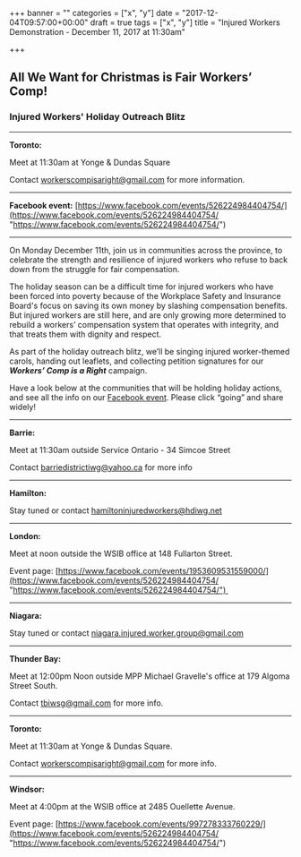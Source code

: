 +++
banner = ""
categories = ["x", "y"]
date = "2017-12-04T09:57:00+00:00"
draft = true
tags = ["x", "y"]
title = "Injured Workers Demonstration - December 11, 2017 at 11:30am"

+++
## **All We Want for Christmas is Fair Workers’ Comp!**

### **Injured Workers' Holiday Outreach Blitz**

---

**Toronto:** 

Meet at 11:30am at Yonge & Dundas Square

Contact [workerscompisaright@gmail.com](mailto:workerscompisaright@gmail.com) for more information.

---

**Facebook event:** [https://www.facebook.com/events/526224984404754/](https://www.facebook.com/events/526224984404754/ "https://www.facebook.com/events/526224984404754/") 

---

On Monday December 11th, join us in communities across the province, to celebrate the strength and resilience of injured workers who refuse to back down from the struggle for fair compensation.   
   
The holiday season can be a difficult time for injured workers who have been forced into poverty because of the Workplace Safety and Insurance Board's focus on saving its own money by slashing compensation benefits. But injured workers are still here, and are only growing more determined to rebuild a workers’ compensation system that operates with integrity, and that treats them with dignity and respect.   
   
As part of the holiday outreach blitz, we’ll be singing injured worker-themed carols, handing out leaflets, and collecting petition signatures for our **_Workers’ Comp is a Right_** campaign.   
   
Have a look below at the communities that will be holding holiday actions, and see all the info on our [Facebook event](https://www.facebook.com/events/526224984404754/). Please click “going” and share widely! 

---

**Barrie:**

Meet at 11:30am outside Service Ontario - 34 Simcoe Street

Contact [barriedistrictiwg@yahoo.ca](mailto:barriedistrictiwg@yahoo.ca) for more info

---

**Hamilton:** 

Stay tuned or contact [hamiltoninjuredworkers@hdiwg.net](mailto:hamiltoninjuredworkers@hdiwg.net) 

---

**London:**

Meet at noon outside the WSIB office at 148 Fullarton Street.

Event page: [https://www.facebook.com/events/1953609531559000/](https://www.facebook.com/events/526224984404754/ "https://www.facebook.com/events/526224984404754/")  

---

**Niagara:** 

Stay tuned or contact [niagara.injured.worker.group@gmail.com](mailto:niagara.injured.worker.group@gmail.com) 

---

**Thunder Bay:** 

Meet at 12:00pm Noon outside MPP Michael Gravelle's office at 179 Algoma Street South.

Contact [tbiwsg@gmail.com](mailto:tbiwsg@gmail.com) for more info.

---

**Toronto:** 

Meet at 11:30am at Yonge & Dundas Square.

Contact [workerscompisaright@gmail.com](mailto:workerscompisaright@gmail.com) for more info.

---

**Windsor:** 

Meet at 4:00pm at the WSIB office at 2485 Ouellette Avenue.

Event page: [https://www.facebook.com/events/997278333760229/](https://www.facebook.com/events/526224984404754/ "https://www.facebook.com/events/526224984404754/") 
